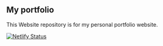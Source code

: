 ## My portfolio

This Website repository is for my personal portfolio website.

[![Netlify Status](https://api.netlify.com/api/v1/badges/53dfee4d-5f6c-4a48-8460-d9cffb0906f4/deploy-status)](https://app.netlify.com/sites/docsportfolio/deploys)

[Docsy]: https://themes.gohugo.io/themes/hugo-initio/
[Hugo]: https://gohugo.io
[Netlify]: https://netlify.com
